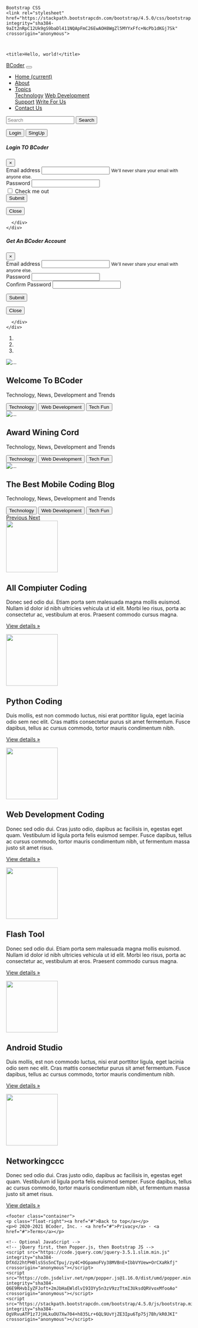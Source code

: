 <!doctype html>
<html lang="en">
  <head>
    <!-- Required meta tags -->
    <meta charset="utf-8">
    <meta name="viewport" content="width=device-width, initial-scale=1, shrink-to-fit=no">

    Bootstrap CSS 
    <link rel="stylesheet" href="https://stackpath.bootstrapcdn.com/bootstrap/4.5.0/css/bootstrap.min.css" integrity="sha384-9aIt2nRpC12Uk9gS9baDl411NQApFmC26EwAOH8WgZl5MYYxFfc+NcPb1dKGj7Sk" crossorigin="anonymous">



    <title>Hello, world!</title>
  </head>
  <body>
   
 <!-- uporor navicasion var hoi-->  
   <nav class="navbar navbar-expand-lg navbar-dark bg-dark">
  <a class="navbar-brand" href="#">BCoder</a>
  <button class="navbar-toggler" type="button" data-toggle="collapse" data-target="#navbarSupportedContent" aria-controls="navbarSupportedContent" aria-expanded="false" aria-label="Toggle navigation">
    <span class="navbar-toggler-icon"></span>
  </button>

  <div class="collapse navbar-collapse" id="navbarSupportedContent">
    <ul class="navbar-nav mr-auto">
      <li class="nav-item active">
        <a class="nav-link" href="#">Home <span class="sr-only">(current)</span></a>
      </li>
      <li class="nav-item">
        <a class="nav-link" href="#">About</a>
      </li>
      <li class="nav-item dropdown">
        <a class="nav-link dropdown-toggle" href="#" id="navbarDropdown" role="button" data-toggle="dropdown" aria-haspopup="true" aria-expanded="false">
          Topics
        </a>
        <div class="dropdown-menu" aria-labelledby="navbarDropdown">
          <a class="dropdown-item" href="#">Technology</a>
          <a class="dropdown-item" href="#">Web Development</a>
          <div class="dropdown-divider"></div>
          <a class="dropdown-item" href="#">Support</a>
		  <a class="dropdown-item" href="#">Write For Us</a>
        </div>
      </li>
      <li class="nav-item">
        <a class="nav-link" href="#">Contact Us</a>
      </li>
    </ul>
    <form class="form-inline my-2 my-lg-0">
      <input class="form-control mr-sm-2" type="search" placeholder="Search" aria-label="Search">
      <button class="btn btn-outline-success my-2 my-sm-0" type="submit">Search</button>
    </form>
	<div class="mx-2">
	    <button class="btn btn-danger" data-toggle="modal" data-target="#loginModal">Login</button>
		<button class="btn btn-danger" data-toggle="modal" data-target="#singupModal">SingUp</button>
	</div>	
  </div>
</nav>
	
<!-- modal hoi mane login kori upororot ahibo login hoise ne nai login modal-->	
<!-- Button trigger modal  -->

<!-- Modal -->
<div class="modal fade" id="loginModal" tabindex="-1" role="dialog" aria-labelledby="exampleModalLabel" aria-hidden="true">
  <div class="modal-dialog">
    <div class="modal-content">
      <div class="modal-header">
        <h5 class="modal-title" id="loginModalLabel">Login TO BCoder</h5>
        <button type="button" class="close" data-dismiss="modal" aria-label="Close">
          <span aria-hidden="true">&times;</span>
        </button>
      </div>
      <div class="modal-body">
        <form>
  <div class="form-group">
    <label for="exampleInputEmail1">Email address</label>
    <input type="email" class="form-control" id="exampleInputEmail1" aria-describedby="emailHelp">
    <small id="emailHelp" class="form-text text-muted">We'll never share your email with anyone else.</small>
  </div>
  <div class="form-group">
    <label for="exampleInputPassword1">Password</label>
    <input type="password" class="form-control" id="exampleInputPassword1">
  </div>
  <div class="form-group form-check">
    <input type="checkbox" class="form-check-input" id="exampleCheck1">
    <label class="form-check-label" for="exampleCheck1">Check me out</label>
  </div>
  <button type="submit" class="btn btn-primary">Submit</button>
</form>
      </div>
      <div class="modal-footer">
        <button type="button" class="btn btn-secondary" data-dismiss="modal">Close</button>
       
      </div>
    </div>
  </div>
</div>	



<!-- modal hoi mane login kori upororot ahibo login hoise ne nai singup modal-->	
<!-- Button trigger modal  -->


<!-- Modal -->
<div class="modal fade" id="singupModal" tabindex="-1" role="dialog" aria-labelledby="singupModalLabel" aria-hidden="true">
  <div class="modal-dialog">
    <div class="modal-content">
      <div class="modal-header">
        <h5 class="modal-title" id="singupModalLabel">Get An BCoder Account</h5>
        <button type="button" class="close" data-dismiss="modal" aria-label="Close">
          <span aria-hidden="true">&times;</span>
        </button>
      </div>
      <div class="modal-body">
 <form>
  <div class="form-group">
    <label for="exampleInputEmail1">Email address</label>
    <input type="email" class="form-control" id="exampleInputEmail1" aria-describedby="emailHelp">
    <small id="emailHelp" class="form-text text-muted">We'll never share your email with anyone else.</small>
  </div>
  <div class="form-group">
    <label for="exampleInputPassword1">Password</label>
    <input type="password" class="form-control" id="exampleInputPassword1">
  </div>
    <div class="form-group">
    <label for="exampleInputPassword1">Confirm Password</label>
    <input type="password" class="form-control" id="exampleInputPassword1">
  </div>

  <button type="submit" class="btn btn-primary">Submit</button>
</form>
      </div>
      <div class="modal-footer">
        <button type="button" class="btn btn-secondary" data-dismiss="modal">Close</button>
        
      </div>
    </div>
  </div>
</div>	
	
	
	
	
<div id="carouselExampleCaptions" class="carousel slide carousel-fade" data-ride="carousel">
  <ol class="carousel-indicators">
    <li data-target="#carouselExampleCaptions" data-slide-to="0" class="active"></li>
    <li data-target="#carouselExampleCaptions" data-slide-to="1"></li>
    <li data-target="#carouselExampleCaptions" data-slide-to="2"></li>
  </ol>
  <div class="carousel-inner">
    <div class="carousel-item active">
      <img src="laptop.jpg" class="d-block w-100" alt="...">
      <div class="carousel-caption d-none d-md-block">
        <h2>Welcome To BCoder</h2>
        <p>Technology, News, Development and Trends</p>
		<button class="btn btn-danger">Technology</button>
		<button class="btn btn-primary">Web Development</button>
		<button class="btn btn-success">Tech Fun</button>
      </div>
    </div>
    <div class="carousel-item">
      <img src="laptop 1.jpg" class="d-block w-100" alt="...">
      <div class="carousel-caption d-none d-md-block">
        <h2>Award Wining Cord</h2>
        <p>Technology, News, Development and Trends</p>
		<button class="btn btn-danger">Technology</button>
		<button class="btn btn-primary">Web Development</button>
		<button class="btn btn-success">Tech Fun</button>
      </div>
    </div>
    <div class="carousel-item">
      <img src="realmi 1.jpg" class="d-block w-100" alt="...">
      <div class="carousel-caption d-none d-md-block">
       <h2>The Best Mobile Coding Blog</h2>
        <p>Technology, News, Development and Trends</p>
		<button class="btn btn-danger">Technology</button>
		<button class="btn btn-primary">Web Development</button>
		<button class="btn btn-success">Tech Fun</button>
      </div>
    </div>
  </div>
  <a class="carousel-control-prev" href="#carouselExampleCaptions" role="button" data-slide="prev">
    <span class="carousel-control-prev-icon" aria-hidden="true"></span>
    <span class="sr-only">Previous</span>
  </a>
  <a class="carousel-control-next" href="#carouselExampleCaptions" role="button" data-slide="next">
    <span class="carousel-control-next-icon" aria-hidden="true"></span>
    <span class="sr-only">Next</span>
  </a>
</div>	




<div class="container my-4">
	<div class="row">
      <div class="col-lg-4">
        <img class="bd-placeholder-img rounded-circle" width="140" height="140" src="codin.jpg" alt="">
		<h2>All Compiuter Coding</h2>
        <p>Donec sed odio dui. Etiam porta sem malesuada magna mollis euismod. Nullam id dolor id nibh ultricies vehicula ut id elit. Morbi leo risus, porta ac consectetur ac, vestibulum at eros. Praesent commodo cursus magna.</p>
        <p><a class="btn btn-secondary" href="#" role="button">View details »</a></p>
      </div><!-- /.col-lg-4 -->
      <div class="col-lg-4">
        <img class="bd-placeholder-img rounded-circle" width="140" height="140" src="python.jpg" alt=""> 
        <h2>Python Coding</h2>
        <p>Duis mollis, est non commodo luctus, nisi erat porttitor ligula, eget lacinia odio sem nec elit. Cras mattis consectetur purus sit amet fermentum. Fusce dapibus, tellus ac cursus commodo, tortor mauris condimentum nibh.</p>
        <p><a class="btn btn-secondary" href="#" role="button">View details »</a></p>
      </div><!-- /.col-lg-4 -->
      <div class="col-lg-4">
        <img class="bd-placeholder-img rounded-circle" width="140" height="140" src="web.jpg" alt=""> 
        <h2>Web Development Coding</h2>
        <p>Donec sed odio dui. Cras justo odio, dapibus ac facilisis in, egestas eget quam. Vestibulum id ligula porta felis euismod semper. Fusce dapibus, tellus ac cursus commodo, tortor mauris condimentum nibh, ut fermentum massa justo sit amet risus.</p>
        <p><a class="btn btn-secondary" href="#" role="button">View details »</a></p>
      </div><!-- /.col-lg-4 -->
    </div>
	
	
<div class="container my-4">
	<div class="row">
      <div class="col-lg-4">
        <img class="bd-placeholder-img rounded-circle" width="140" height="140" src="4.jpg" alt="">
		<h2>Flash Tool</h2>
        <p>Donec sed odio dui. Etiam porta sem malesuada magna mollis euismod. Nullam id dolor id nibh ultricies vehicula ut id elit. Morbi leo risus, porta ac consectetur ac, vestibulum at eros. Praesent commodo cursus magna.</p>
        <p><a class="btn btn-secondary" href="#" role="button">View details »</a></p>
      </div><!-- /.col-lg-4 -->
      <div class="col-lg-4">
        <img class="bd-placeholder-img rounded-circle" width="140" height="140" src="5.jpg" alt=""> 
        <h2>Android Studio</h2>
        <p>Duis mollis, est non commodo luctus, nisi erat porttitor ligula, eget lacinia odio sem nec elit. Cras mattis consectetur purus sit amet fermentum. Fusce dapibus, tellus ac cursus commodo, tortor mauris condimentum nibh.</p>
        <p><a class="btn btn-secondary" href="#" role="button">View details »</a></p>
      </div><!-- /.col-lg-4 -->
      <div class="col-lg-4">
        <img class="bd-placeholder-img rounded-circle" width="140" height="140" src="6.jpg" alt=""> 
        <h2>Networkingccc</h2>
        <p>Donec sed odio dui. Cras justo odio, dapibus ac facilisis in, egestas eget quam. Vestibulum id ligula porta felis euismod semper. Fusce dapibus, tellus ac cursus commodo, tortor mauris condimentum nibh, ut fermentum massa justo sit amet risus.</p>
        <p><a class="btn btn-secondary" href="#" role="button">View details »</a></p>
      </div><!-- /.col-lg-4 -->
    </div>	
	
	<footer class="container">
    <p class="float-right"><a href="#">Back to top</a></p>
    <p>© 2020-2021 BCoder, Inc. · <a href="#">Privacy</a> · <a href="#">Terms</a></p>
  </footer>

    <!-- Optional JavaScript -->
    <!-- jQuery first, then Popper.js, then Bootstrap JS -->
    <script src="https://code.jquery.com/jquery-3.5.1.slim.min.js" integrity="sha384-DfXdz2htPH0lsSSs5nCTpuj/zy4C+OGpamoFVy38MVBnE+IbbVYUew+OrCXaRkfj" crossorigin="anonymous"></script>
    <script src="https://cdn.jsdelivr.net/npm/popper.js@1.16.0/dist/umd/popper.min.js" integrity="sha384-Q6E9RHvbIyZFJoft+2mJbHaEWldlvI9IOYy5n3zV9zzTtmI3UksdQRVvoxMfooAo" crossorigin="anonymous"></script>
    <script src="https://stackpath.bootstrapcdn.com/bootstrap/4.5.0/js/bootstrap.min.js" integrity="sha384-OgVRvuATP1z7JjHLkuOU7Xw704+h835Lr+6QL9UvYjZE3Ipu6Tp75j7Bh/kR0JKI" crossorigin="anonymous"></script>
  </body>
</html>
